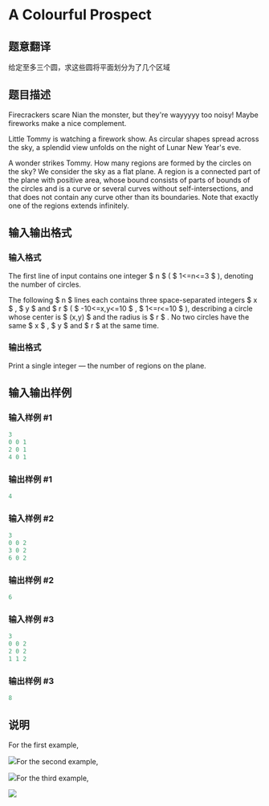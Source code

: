 # A Colourful Prospect

## 题意翻译

给定至多三个圆，求这些圆将平面划分为了几个区域

## 题目描述

Firecrackers scare Nian the monster, but they're wayyyyy too noisy! Maybe fireworks make a nice complement.

Little Tommy is watching a firework show. As circular shapes spread across the sky, a splendid view unfolds on the night of Lunar New Year's eve.

A wonder strikes Tommy. How many regions are formed by the circles on the sky? We consider the sky as a flat plane. A region is a connected part of the plane with positive area, whose bound consists of parts of bounds of the circles and is a curve or several curves without self-intersections, and that does not contain any curve other than its boundaries. Note that exactly one of the regions extends infinitely.

## 输入输出格式

### 输入格式

The first line of input contains one integer $ n $ ( $ 1<=n<=3 $ ), denoting the number of circles.

The following $ n $ lines each contains three space-separated integers $ x $ , $ y $ and $ r $ ( $ -10<=x,y<=10 $ , $ 1<=r<=10 $ ), describing a circle whose center is $ (x,y) $ and the radius is $ r $ . No two circles have the same $ x $ , $ y $ and $ r $ at the same time.

### 输出格式

Print a single integer — the number of regions on the plane.

## 输入输出样例

### 输入样例 #1

```cpp
3
0 0 1
2 0 1
4 0 1

```
### 输出样例 #1

```cpp
4

```
### 输入样例 #2

```cpp
3
0 0 2
3 0 2
6 0 2

```
### 输出样例 #2

```cpp
6

```
### 输入样例 #3

```cpp
3
0 0 2
2 0 2
1 1 2

```
### 输出样例 #3

```cpp
8

```
## 说明

For the first example,

![](https://cdn.luogu.com.cn/upload/vjudge_pic/CF933C/14c0de76a74c3258bd3ded40e0d00e7a0e02f324.png)For the second example,

![](https://cdn.luogu.com.cn/upload/vjudge_pic/CF933C/3893f9bc640d7c681b3a0c6aad769a8cc35a6b03.png)For the third example,

![](https://cdn.luogu.com.cn/upload/vjudge_pic/CF933C/6be8f427aaa2ce9d8da71a1bbf6003246592b3ca.png)

